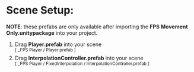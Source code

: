 # Scene Setup:

<b>NOTE</b>: these prefabs are only available after importing the <b>FPS Movement Only.unitypackage</b> into your project.

1. Drag <b>Player.prefab</b> into your scene 
<br/> <sup>[ _FPS Player / Player.prefab ]</sup>
2. Drag <b>InterpolationController.prefab</b> into your scene 
<br/> <sup>[ _FPS Player / FixedInterpolation / InterpolationController.prefab ]</sup>
